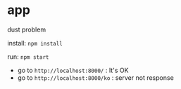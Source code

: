 app
===========

dust problem


install: `npm install`

run: `npm start`

- go to `http://localhost:8000/` : It's OK
- go to `http://localhost:8000/ko` : server not response
